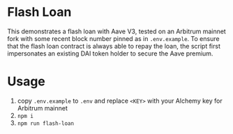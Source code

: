 # Flash Loan

This demonstrates a flash loan with Aave V3, tested on an Arbitrum mainnet fork with some recent block number pinned as in `.env.example`. To ensure that the flash loan contract is always able to repay the loan, the script first impersonates an existing DAI token holder to secure the Aave premium.

# Usage

1. copy `.env.example` to `.env` and replace `<KEY>` with your Alchemy key for Arbitrum mainnet
2. `npm i`
3. `npm run flash-loan`
